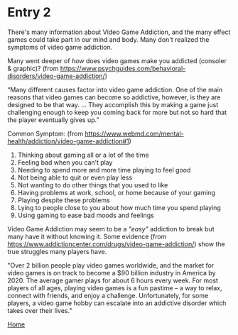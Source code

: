 # Entry 2

There's many information about Video Game Addiction, and the many effect games could take part in our mind and body.
Many don't realized the symptoms of video game addiction.

Many went deeper of *how* does video games make you addicted (consoler & graphic)? (from https://www.psychguides.com/behavioral-disorders/video-game-addiction/)

“Many different causes factor into video game addiction. One of the main reasons that video games can become so addictive, however, is they are designed to be that way. ... They accomplish this by making a game just challenging enough to keep you coming back for more but not so hard that the player eventually gives up.”


Common Symptom: (from https://www.webmd.com/mental-health/addiction/video-game-addiction#1)

1. Thinking about gaming all or a lot of the time
2. Feeling bad when you can’t play
3. Needing to spend more and more time playing to feel good
4. Not being able to quit or even play less
5. Not wanting to do other things that you used to like
6. Having problems at work, school, or home because of your gaming
7. Playing despite these problems
8. Lying to people close to you about how much time you spend playing
9. Using gaming to ease bad moods and feelings

Video Game Addiction may seem to be a *"easy"* addiction to break but many have it without knowing it. Some evidence (from https://www.addictioncenter.com/drugs/video-game-addiction/) show the true struggles many players have.

"Over 2 billion people play video games worldwide, and the market for video games is on track to become a $90 billion industry in America by 2020. The average gamer plays for about 6 hours every week. For most players of all ages, playing video games is a fun pastime – a way to relax, connect with friends, and enjoy a challenge. Unfortunately, for some players, a video game hobby can escalate into an addictive disorder which takes over their lives."

[Home](../README.md)
